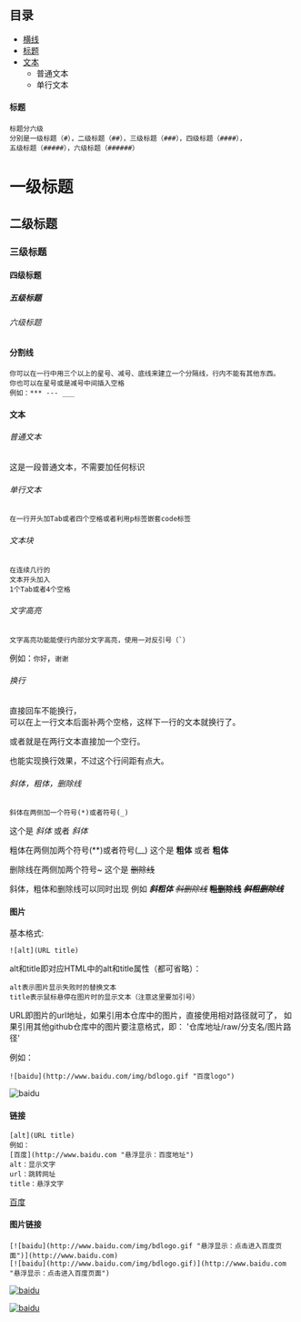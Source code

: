 ## 目录
* <a href="#">横线</a>
* <a href="#">标题</a>
* <a href="#">文本</a>
   * 普通文本
   * 单行文本
   




   
#### 标题
    标题分六级
    分别是一级标题（#），二级标题（##），三级标题（###），四级标题（####），
    五级标题（#####），六级标题（######）
# 一级标题
## 二级标题
### 三级标题
#### 四级标题
##### 五级标题
###### 六级标题


#### 分割线
    你可以在一行中用三个以上的星号、减号、底线来建立一个分隔线，行内不能有其他东西。
    你也可以在星号或是减号中间插入空格
    例如：*** --- ___
    

#### 文本
###### 普通文本
这是一段普通文本，不需要加任何标识
###### 单行文本
    在一行开头加Tab或者四个空格或者利用p标签嵌套code标签
###### 文本块
    在连续几行的
    文本开头加入
    1个Tab或者4个空格
###### 文字高亮

    文字高亮功能能使行内部分文字高亮，使用一对反引号（`）
    
例如：`你好`，`谢谢`
###### 换行
直接回车不能换行，  
可以在上一行文本后面补两个空格，这样下一行的文本就换行了。

或者就是在两行文本直接加一个空行。

也能实现换行效果，不过这个行间距有点大。
###### 斜体，粗体，删除线

    斜体在两侧加一个符号(*)或者符号(_)  
    
这个是 *斜体* 或者 _斜体_  

粗体在两侧加两个符号(**)或者符号(__)
这个是 **粗体** 或者 __粗体__  

删除线在两侧加两个符号~
这个是 ~~删除线~~ 

斜体，粗体和删除线可以同时出现
例如 ***斜粗体*** ~~*斜删除线*~~ ~~**粗删除线**~~ ~~***斜粗删除线***~~


#### 图片
基本格式:

    ![alt](URL title)
alt和title即对应HTML中的alt和title属性（都可省略）：  

    alt表示图片显示失败时的替换文本  
    title表示鼠标悬停在图片时的显示文本（注意这里要加引号） 
URL即图片的url地址，如果引用本仓库中的图片，直接使用相对路径就可了，
如果引用其他github仓库中的图片要注意格式，即： '仓库地址/raw/分支名/图片路径'

例如：

    ![baidu](http://www.baidu.com/img/bdlogo.gif "百度logo")
    
![baidu](http://www.baidu.com/img/bdlogo.gif "悬浮显示：百度logo")


#### 链接
    [alt](URL title)
    例如：
    [百度](http://www.baidu.com "悬浮显示：百度地址")
    alt：显示文字
    url：跳转网址
    title：悬浮文字
    
[百度](http://www.baidu.com "悬浮显示：百度地址")

#### 图片链接

    [![baidu](http://www.baidu.com/img/bdlogo.gif "悬浮显示：点击进入百度页面")](http://www.baidu.com)
    [![baidu](http://www.baidu.com/img/bdlogo.gif)](http://www.baidu.com  "悬浮显示：点击进入百度页面")

[![baidu](http://www.baidu.com/img/bdlogo.gif "悬浮显示：点击进入百度页面")](http://www.baidu.com)

[![baidu](http://www.baidu.com/img/bdlogo.gif)](http://www.baidu.com  "悬浮显示：点击进入百度页面")





